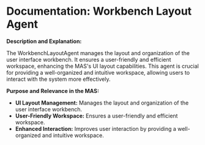 # Documentation: Workbench Layout Agent

**Description and Explanation:**

The WorkbenchLayoutAgent manages the layout and organization of the user interface workbench. It ensures a user-friendly and efficient workspace, enhancing the MAS's UI layout capabilities. This agent is crucial for providing a well-organized and intuitive workspace, allowing users to interact with the system more effectively.

**Purpose and Relevance in the MAS:**

- **UI Layout Management:** Manages the layout and organization of the user interface workbench.
- **User-Friendly Workspace:** Ensures a user-friendly and efficient workspace.
- **Enhanced Interaction:** Improves user interaction by providing a well-organized and intuitive workspace.